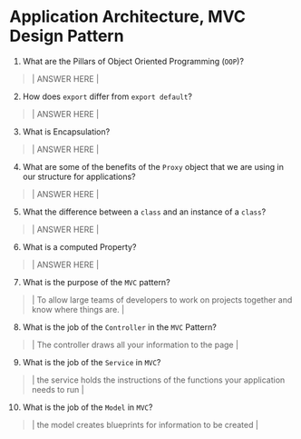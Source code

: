 # Application Architecture, MVC Design Pattern
01. What are the Pillars of Object Oriented Programming (`OOP`)?
  
  > | ANSWER HERE |

02. How does `export` differ from `export default`?
  
  > | ANSWER HERE |

03. What is Encapsulation?
  
  > | ANSWER HERE |

04. What are some of the benefits of the `Proxy` object that we are using in our structure for applications?
  
  > | ANSWER HERE |

05. What the difference between a `class` and an instance of a `class`?
  
  > | ANSWER HERE |

06. What is a computed Property?
  
  > | ANSWER HERE |

07. What is the purpose of the `MVC` pattern?
  
  > | To allow large teams of developers to work on projects together and know where things are. |

08. What is the job of the `Controller` in the `MVC` Pattern?
  
  > | The controller draws all your information to the page |

09. What is the job of the `Service` in `MVC`?
  
  > | the service holds the instructions of the functions your application needs to run |

10. What is the job of the `Model` in `MVC`?
  
  > | the model creates blueprints for information to be created |
